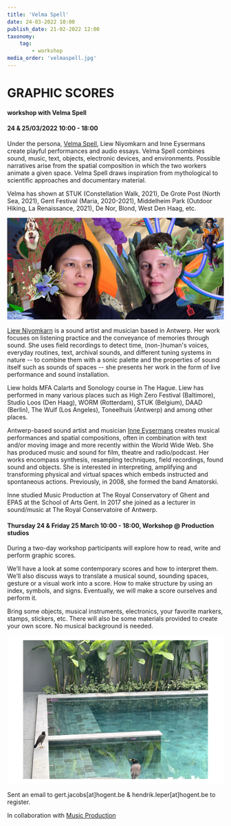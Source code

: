 ```yaml
---
title: 'Velma Spell'
date: 24-03-2022 10:00
publish_date: 21-02-2022 12:00
taxonomy:
    tag:
        - workshop
media_order: 'velmaspell.jpg'
---
```

# GRAPHIC SCORES
#### workshop with Velma Spell
#### 24 & 25/03/2022 10:00 - 18:00
Under the persona, [Velma Spell](www.velmaspell.com), Liew Niyomkarn and Inne Eysermans create playful performances and audio essays. Velma Spell combines sound, music, text, objects, electronic devices, and environments. Possible narratives arise from the spatial composition in which the two workers animate a given space. Velma Spell draws inspiration from mythological to scientific approaches and documentary material.

Velma has shown at STUK (Constellation Walk, 2021), De Grote Post (North Sea, 2021), Gent Festival (Maria, 2020-2021), Middelheim Park (Outdoor Hiking, La Renaissance, 2021), De Nor, Blond, West Den Haag, etc.

![](velmaspell.jpg)    

[Liew Niyomkarn](https://liewniyomkarn.com/) is a sound artist and musician based in Antwerp. Her work focuses on listening practice and the conveyance of memories through sound. She uses field recordings to detect time, (non-)human's voices, everyday routines, text, archival sounds, and different tuning systems in nature -- to combine them with a sonic palette and the properties of sound itself such as sounds of spaces -- she presents her work in the form of live performance and sound installation.

Liew holds MFA Calarts and Sonology course in The Hague. Liew has performed in many various places such as High Zero Festival (Baltimore), Studio Loos (Den Haag), WORM (Rotterdam), STUK (Belgium), DAAD (Berlin), The Wulf (Los Angeles), Toneelhuis (Antwerp) and among other places.

Antwerp-based sound artist and musician [Inne Eysermans](https://www.inneeysermans.com/) creates musical performances and spatial compositions, often in combination with text and/or moving image and more recently within the World Wide Web. She has produced music and sound for film, theatre and radio/podcast. Her works encompass synthesis, resampling techniques, field recordings, found sound and objects. She is interested in interpreting, amplifying and transforming physical and virtual spaces which embeds instructed and spontaneous actions. Previously, in 2008, she formed the band Amatorski.

Inne studied Music Production at The Royal Conservatory of Ghent and EPAS at the School of Arts Gent. In 2017 she joined as a lecturer in sound/music at The Royal Conservatoire of Antwerp.

#### Thursday 24 & Friday 25 March 10:00 - 18:00,	Workshop @ Production studios
During a two-day workshop participants will explore how to read, write and perform graphic scores.

We’ll have a look at some contemporary scores and how to interpret them. We’ll also discuss ways to translate a musical sound, sounding spaces, gesture or a visual work into a score. How to make structure by using an index, symbols, and signs. Eventually, we will make a score ourselves and perform it.

Bring some objects, musical instruments, electronics, your favorite markers, stamps, stickers, etc. There will also be some materials provided to create your own score. No musical background is needed.

![](velmaspell-scores.jpg)

Sent an email to gert.jacobs[at]hogent.be & hendrik.leper[at]hogent.be to register.

In collaboration with [Music Production](https://schoolofartsgent.be/en/opleiding/bachelor-en-master-in-de-muziek/scheppende-muziek/muziekproductie/)
